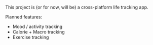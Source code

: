 This project is (or for now, will be) a cross-platform life tracking app.

Planned features:
- Mood / activity tracking
- Calorie + Macro tracking
- Exercise tracking
